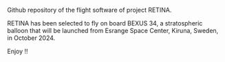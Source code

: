 Github repository of the flight software of project RETINA.

RETINA has been selected to fly on board BEXUS 34, a stratospheric balloon that will be launched from Esrange Space Center, Kiruna, Sweden, in October 2024.

Enjoy !!

<!---
retinabexus/retinabexus is a ✨ special ✨ repository because its `README.md` (this file) appears on your GitHub profile.
You can click the Preview link to take a look at your changes.
--->
